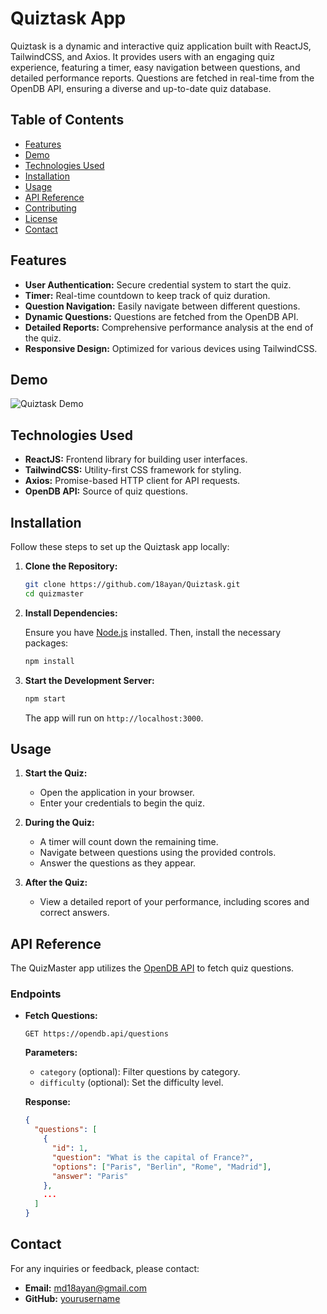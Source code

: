 # Quiztask App

Quiztask is a dynamic and interactive quiz application built with ReactJS, TailwindCSS, and Axios. It provides users with an engaging quiz experience, featuring a timer, easy navigation between questions, and detailed performance reports. Questions are fetched in real-time from the OpenDB API, ensuring a diverse and up-to-date quiz database.

## Table of Contents

- [Features](#features)
- [Demo](#demo)
- [Technologies Used](#technologies-used)
- [Installation](#installation)
- [Usage](#usage)
- [API Reference](#api-reference)
- [Contributing](#contributing)
- [License](#license)
- [Contact](#contact)

## Features

- **User Authentication:** Secure credential system to start the quiz.
- **Timer:** Real-time countdown to keep track of quiz duration.
- **Question Navigation:** Easily navigate between different questions.
- **Dynamic Questions:** Questions are fetched from the OpenDB API.
- **Detailed Reports:** Comprehensive performance analysis at the end of the quiz.
- **Responsive Design:** Optimized for various devices using TailwindCSS.

## Demo

![Quiztask Demo](path_to_demo_screenshot_or_gif)

## Technologies Used

- **ReactJS:** Frontend library for building user interfaces.
- **TailwindCSS:** Utility-first CSS framework for styling.
- **Axios:** Promise-based HTTP client for API requests.
- **OpenDB API:** Source of quiz questions.

## Installation

Follow these steps to set up the Quiztask app locally:

1. **Clone the Repository:**

   ```bash
   git clone https://github.com/18ayan/Quiztask.git
   cd quizmaster
   ```

2. **Install Dependencies:**

   Ensure you have [Node.js](https://nodejs.org/) installed. Then, install the necessary packages:

   ```bash
   npm install
   ```


3. **Start the Development Server:**

   ```bash
   npm start
   ```

   The app will run on `http://localhost:3000`.

## Usage

1. **Start the Quiz:**
   - Open the application in your browser.
   - Enter your credentials to begin the quiz.

2. **During the Quiz:**
   - A timer will count down the remaining time.
   - Navigate between questions using the provided controls.
   - Answer the questions as they appear.

3. **After the Quiz:**
   - View a detailed report of your performance, including scores and correct answers.

## API Reference

The QuizMaster app utilizes the [OpenDB API](https://opendb.api/) to fetch quiz questions.

### Endpoints

- **Fetch Questions:**

  ```http
  GET https://opendb.api/questions
  ```

  **Parameters:**

  - `category` (optional): Filter questions by category.
  - `difficulty` (optional): Set the difficulty level.

  **Response:**

  ```json
  {
    "questions": [
      {
        "id": 1,
        "question": "What is the capital of France?",
        "options": ["Paris", "Berlin", "Rome", "Madrid"],
        "answer": "Paris"
      },
      ...
    ]
  }
  ```

## Contact

For any inquiries or feedback, please contact:

- **Email:** md18ayan@gmail.com
- **GitHub:** [yourusername](https://github.com/18ayan)

